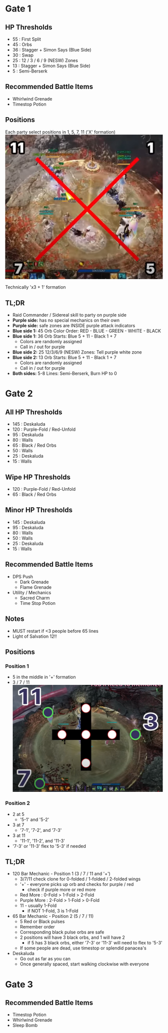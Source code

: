 # Gate 1
## HP Thresholds
- 55 : First Split
- 45 : Orbs
- 36 : Stagger + Simon Says (Blue Side)
- 30 : Swap
- 25 : 12 / 3 / 6 / 9 (NESW) Zones
- 13 : Stagger + Simon Says (Blue Side)
- 5  : Semi-Berserk

## Recommended Battle Items
- Whirlwind Grenade
- Timestop Potion

## Positions
Each party select positions in 1, 5, 7, 11 ('X' formation)
![Pre-Fight Positions](./Gate%201%20Gate%20Positions.PNG)

Technically 'x3 + 1' formation

## TL;DR
- Raid Commander / Sidereal skill to party on purple side
- **Purple side:** has no special mechanics on their own
- **Purple side:** safe zones are INSIDE purple attack indicators
- **Blue side 1:** 45 Orb Color Order: RED - BLUE - GREEN - WHITE - BLACK
- **Blue side 1:** 36 Orb Starts: Blue 5 + 11 - Black 1 + 7
  - Colors are randomly assigned
  - Call in / out for purple
- **Blue side 2:** 25 12/3/6/9 (NESW) Zones: Tell purple white zone
- **Blue side 2:** 13 Orb Starts: Blue 5 + 11 - Black 1 + 7
  - Colors are randomly assigned
  - Call in / out for purple
- **Both sides:** 5-8 Lines: Semi-Berserk, Burn HP to 0


# Gate 2
## All HP Thresholds
- 145 : Deskaluda
- 120 : Purple-Fold / Red-Unfold
- 95  : Deskaluda
- 80  : Walls
- 65  : Black / Red Orbs
- 50  : Walls
- 25  : Deskaluda
- 15  : Walls
  
## Wipe HP Thresholds
- 120 : Purple-Fold / Red-Unfold
- 65  : Black / Red Orbs

## Minor HP Thresholds
- 145 : Deskaluda
- 95  : Deskaluda
- 80  : Walls
- 50  : Walls
- 25  : Deskaluda
- 15  : Walls

## Recommended Battle Items
- DPS Push
  - Dark Grenade
  - Flame Grenade
- Utility / Mechanics
  - Sacred Charm
  - Time Stop Potion

## Notes
- MUST restart if <3 people before 65 lines
- Light of Salvation 12!!

## Positions
### Position 1
- 5 in the middle in '+' formation
- 3 / 7 / 11
![Pre-Fight Positions](./Gate%202%20Fold%20Unfold%20Positions.PNG)

### Position 2
- 2 at 5
  - '5-1' and '5-2'
- 3 at 7
  - '7-1', '7-2', and '7-3'
- 3 at 11
  - '11-1', '11-2', and '11-3'
- '7-3' or '11-3' flex to '5-3' if needed

## TL;DR
- 120 Bar Mechanic - Position 1 (3 / 7 / 11 and '+')
  - 3/7/11 check clone for 0-folded / 1-folded / 2-folded wings
  - '+' - everyone picks up orb and checks for purple / red
    - check if purple more or red more
  - Red More : 0-Fold > 1-Fold > 2-Fold
  - Purple More : 2-Fold > 1-Fold > 0-Fold
  - 11 - usually 1-Fold
    - if NOT 1-Fold, 3 is 1-Fold
- 65 Bar Mechanic - Position 2 (5 / 7 / 11)
  - 5 Red or Black pulses
  - Remember order
  - Corresponding black pulse orbs are safe
  - 2 positions will have 3 black orbs, and 1 will have 2
    - if 5 has 3 black orbs, either '7-3' or '11-3' will need to flex to '5-3'
  - If some people are dead, use timestop or splendid panacea's
- Deskaluda
  - Go out as far as you can
  - Once generally spaced, start walking clockwise with everyone

# Gate 3
## Recommended Battle Items
- Timestop Potion
- Whirlwind Grenade
- Sleep Bomb